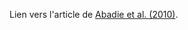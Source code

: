 Lien vers l'article de [Abadie et al. (2010)](https://economics.mit.edu/sites/default/files/publications/Synthetic%20Control%20Methods.pdf).
